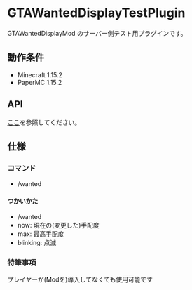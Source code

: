 # GTAWantedDisplayTestPlugin

GTAWantedDisplayMod のサーバー側テスト用プラグインです。

## 動作条件

- Minecraft 1.15.2
- PaperMC 1.15.2

## API
[ここ](docs/API.md)を参照してください。

## 仕様

### コマンド
+ /wanted
#### つかいかた
+ /wanted <now> <max> <blinking>
+ now: 現在の(変更した)手配度
+ max: 最高手配度
+ blinking: 点滅

### 特筆事項

プレイヤーが(Modを)導入してなくても使用可能です
